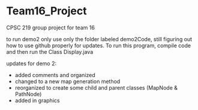 # Team16_Project
CPSC 219 group project for team 16

to run demo2 only use only the folder labeled demo2Code, still figuring out how to use github properly for updates.
To run this program, compile code and then run the Class Display.java

updates for demo 2:
- added comments and organized
- changed to a new map generation method
- reorganized to create some child and parent classes (MapNode & PathNode)
- added in graphics
